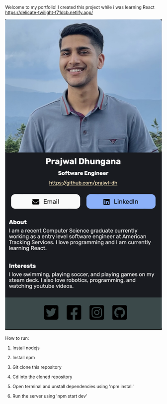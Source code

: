 Welcome to my portfolio! I created this project while i was learning React
https://delicate-twilight-f71dcb.netlify.app/ 

![Sample Output](https://github.com/prajwl-dh/Portfolio/blob/main/prajwal's%20portfolio%20screenshot.png)

How to run:
1. Install nodejs

2. Install npm

3. Git clone this repository

4. Cd into the cloned repository

5. Open terminal and unstall dependencies using 'npm install'

6. Run the server using 'npm start dev'
